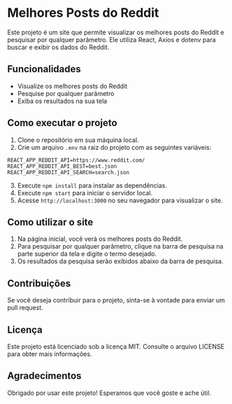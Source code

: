 # Melhores Posts do Reddit

Este projeto é um site que permite visualizar os melhores posts do Reddit e pesquisar por qualquer parâmetro. Ele utiliza React, Axios e dotenv para buscar e exibir os dados do Reddit.

## Funcionalidades

- Visualize os melhores posts do Reddit
- Pesquise por qualquer parâmetro
- Exiba os resultados na sua tela

## Como executar o projeto

1. Clone o repositório em sua máquina local.
2. Crie um arquivo `.env` na raiz do projeto com as seguintes variáveis:

```
REACT_APP_REDDIT_API=https://www.reddit.com/
REACT_APP_REDDIT_API_BEST=best.json
REACT_APP_REDDIT_API_SEARCH=search.json
```

3. Execute `npm install` para instalar as dependências.
4. Execute `npm start` para iniciar o servidor local.
5. Acesse `http://localhost:3000` no seu navegador para visualizar o site.

## Como utilizar o site

1. Na página inicial, você verá os melhores posts do Reddit.
2. Para pesquisar por qualquer parâmetro, clique na barra de pesquisa na parte superior da tela e digite o termo desejado.
3. Os resultados da pesquisa serão exibidos abaixo da barra de pesquisa.

## Contribuições

Se você deseja contribuir para o projeto, sinta-se à vontade para enviar um pull request.

## Licença

Este projeto está licenciado sob a licença MIT. Consulte o arquivo LICENSE para obter mais informações. 

## Agradecimentos

Obrigado por usar este projeto! Esperamos que você goste e ache útil.